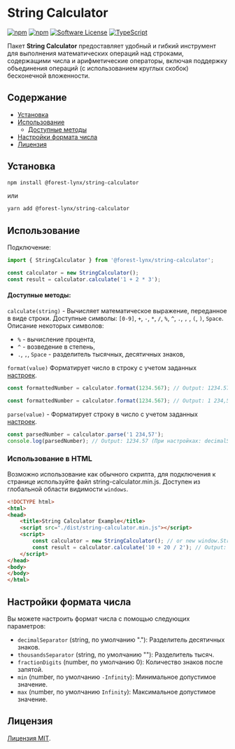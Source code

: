 # String Calculator
[![npm](https://img.shields.io/npm/v/@forest-lynx/string-calculator)](https://www.npmjs.com/package/@forest-lynx/string-calculator)
[![npm](https://img.shields.io/npm/dm/@forest-lynx/string-calculator)](https://www.npmjs.com/package/@forest-lynx/string-calculator)
[![Software License](https://img.shields.io/badge/license-MIT-brightgreen.svg)](LICENSE)
[![TypeScript](https://img.shields.io/badge/TypeScript-5.7+-blue.svg)](TypeScript)

Пакет **String Calculator** предоставляет удобный и гибкий инструмент для выполнения математических операций над строками, содержащими числа и арифметические операторы, включая поддержку объединения операций (с использованием круглых скобок) бесконечной вложенности.

## Содержание
* [Установка](#установка)
* [Использование](#использование)
    * [Доступные методы](#доступные-методы)
* [Настройки формата числа](#настройки-формата-числа)
* [Лицензия](#лицензия)

## Установка

```bash
npm install @forest-lynx/string-calculator
```
или
```bash
yarn add @forest-lynx/string-calculator
```
## Использование

Подключение:
```javascript
import { StringCalculator } from '@forest-lynx/string-calculator';

const calculator = new StringCalculator();
const result = calculator.calculate('1 + 2 * 3');
```
#### Доступные методы:
`calculate(string)` - Вычисляет математическое выражение, переданное в виде строки.
Доступные символы: `[0-9]`, `+`, `-`, `*`, `/`, `%`, `^`, `.`, `,` , `(`, `)`, `Space`.
Описание некоторых символов:
- `%` - вычисление процента,
- `^` - возведение в степень,
- `.`, `,`, `Space` - разделитель тысячных, десятичных знаков,

`format(value)` Форматирует число в строку с учетом заданных [настроек](#настройка).

```javascript
const formattedNumber = calculator.format(1234.567); // Output: 1234.57 

const formattedNumber = calculator.format(1234.567); // Output: 1 234,57 (При настройках: decimalSeparator: ',', thousandsSeparator: ' ', fractionDigits: 2)
```
`parse(value)` - Форматирует строку в число с учетом заданных [настроек](#настройка).

```javascript
const parsedNumber = calculator.parse('1 234,57');
console.log(parsedNumber); // Output: 1234.57 (При настройках: decimalSeparator: ',', thousandsSeparator: ' ', fractionDigits: 2)
```

### Использование в HTML
Возможно использование как обычного скрипта, для подключения к странице используйте файл string-calculator.min.js.
Доступен из глобальной области видимости `windows`.
```html
<!DOCTYPE html>
<html>
<head>
    <title>String Calculator Example</title>
    <script src="./dist/string-calculator.min.js"></script> 
    <script>
        const calculator = new StringCalculator(); // or new window.StringCalculator();
        const result = calculator.calculate('10 + 20 / 2'); // Output: Result: 20
    </script>
</head>
<body>
</body>
</html>
```

## Настройки формата числа

Вы можете настроить формат числа с помощью следующих параметров:
- `decimalSeparator` (string, по умолчанию "."): Разделитель десятичных знаков.
- `thousandsSeparator` (string, по умолчанию ""): Разделитель тысяч.
- `fractionDigits` (number, по умолчанию 0): Количество знаков после запятой.
- `min` (number, по умолчанию `-Infinity`): Минимальное допустимое значение.
- `max` (number, по умолчанию `Infinity`): Максимальное допустимое значение.


## Лицензия
[Лицензия MIT](./LICENSE).